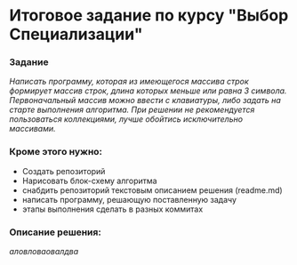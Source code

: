 # Итоговое задание по курсу "Выбор Специализации"
### __Задание__
*Написать программу, которая из имеющегося массива строк формирует массив строк, длина которых меньше или равна 3 символа. Первоначальный массив можно ввести с клавиатуры, либо задать на старте выполнения алгоритма. При решении не рекомендуется пользоваться коллекциями, лучше обойтись исключительно массивами.*

### Кроме этого нужно:
 * Cоздать репозиторий
 * Нарисовать блок-схему алгоритма
 * снабдить репозиторий текстовым описанием решения (readme.md)
 * написать программу, решающую поставленную задачу
 * этапы выполнения сделать в разных коммитах

### Описание решения:
*аловловаовалдва*

